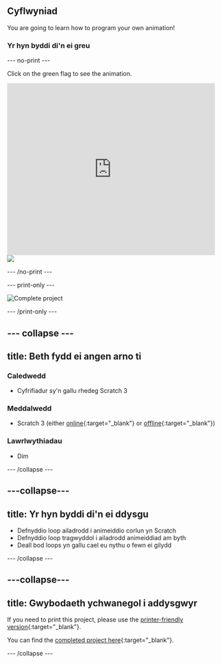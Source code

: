 ## Cyflwyniad

You are going to learn how to program your own animation!

### Yr hyn byddi di'n ei greu

\--- no-print \---

Click on the green flag to see the animation.

<div class="scratch-preview">
  <iframe allowtransparency="true" width="485" height="402" src="https://scratch.mit.edu/projects/embed/276873231/?autostart=false" frameborder="0" scrolling="no"></iframe>
  <img src="images/space-final.png">
</div>

\--- /no-print \---

\--- print-only \---

![Complete project](images/showcase_static.png)

\--- /print-only \---

## \--- collapse \---

## title: Beth fydd ei angen arno ti

### Caledwedd

- Cyfrifiadur sy'n gallu rhedeg Scratch 3

### Meddalwedd

- Scratch 3 (either [online](https://rpf.io/scratchon){:target="_blank"} or [offline](https://rpf.io/scratchoff){:target="_blank"})

### Lawrlwythiadau

- Dim

\--- /collapse \---

## \---collapse\---

## title: Yr hyn byddi di'n ei ddysgu

- Defnyddio loop ailadrodd i animeiddio corlun yn Scratch
- Defnyddio loop tragwyddol i ailadrodd animeiddiad am byth
- Deall bod loops yn gallu cael eu nythu o fewn ei gilydd

\--- /collapse \---

## \---collapse\---

## title: Gwybodaeth ychwanegol i addysgwyr

If you need to print this project, please use the [printer-friendly version](https://projects.raspberrypi.org/en/projects/lost-in-space/print){:target="_blank"}.

You can find the [completed project here](https://rpf.io/p/en/lost-in-space-get){:target="_blank"}.

\--- /collapse \---